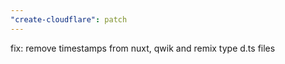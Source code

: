 ```yaml
---
"create-cloudflare": patch
---
```


fix: remove timestamps from nuxt, qwik and remix type d.ts files
